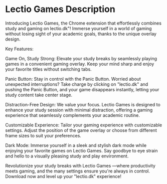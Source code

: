 # Lectio Games Description
Introducing Lectio Games, the Chrome extension that effortlessly combines study and gaming on lectio.dk"! Immerse yourself in a world of gaming without losing sight of your academic goals, thanks to the unique overlay design. 

Key Features:

Game On, Study Strong: Elevate your study breaks by seamlessly playing games in a convenient gaming overlay. Keep your mind sharp and enjoy your favorite titles without switching tabs.

Panic Button: Stay in control with the Panic Button. Worried about unexpected interruptions? Take charge by clicking on "lectio.dk" and pushing the Panic Button, and your game disappears instantly, letting your study content take center stage.

Distraction-Free Design: We value your focus. Lectio Games is designed to enhance your study session with minimal distraction, offering a gaming experience that seamlessly complements your academic routine.

Customizable Experience: Tailor your gaming experience with customizable settings. Adjust the position of the game overlay or choose from different frame sizes to suit your preferences.

Dark Mode: Immerse yourself in a sleek and stylish dark mode while enjoying your favorite games on Lectio Games. Say goodbye to eye strain and hello to a visually pleasing study and play environment.

Revolutionize your study breaks with Lectio Games —where productivity meets gaming, and the many settings ensure you're always in control. Download now and level up your "lectio.dk" experience!
